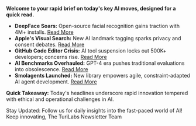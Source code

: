 <p><strong>Welcome to your rapid brief on today's key AI moves, designed for a quick read.</strong></p>
<ul>
<li><strong>DeepFace Soars:</strong> Open-source facial recognition gains traction with 4M+ installs. <a href="https://github.com/serengil/deepface">Read More</a></li>
<li><strong>Apple's Visual Search:</strong> New AI landmark tagging sparks privacy and consent debates. <a href="https://www.theregister.com/2025/01/03/apple_enhanced_visual_search/">Read More</a></li>
<li><strong>GitHub Code Editor Crisis:</strong> AI tool suspension locks out 500K+ developers; concerns rise. <a href="https://twitter.com/lovable_dev/status/1875091208181309540">Read More</a></li>
<li><strong>AI Benchmarks Overhauled:</strong> GPT-4 era pushes traditional evaluations into obsolescence. <a href="https://r0bk.github.io/killedbyllm/">Read More</a></li>
<li><strong>Smolagents Launched:</strong> New library empowers agile, constraint-adapted AI agent development. <a href="https://huggingface.co/blog/smolagents">Read More</a></li>
</ul>
<p><strong>Quick Takeaway:</strong> Today's headlines underscore rapid innovation tempered with ethical and operational challenges in AI.</p>
<p>Stay Updated: Follow us for daily insights into the fast-paced world of AI! Keep innovating, The TuriLabs Newsletter Team</p>
